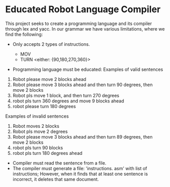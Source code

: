 # Educated Robot Language Compiler
This project seeks to create a programming language and its compiler through lex and yacc.
In our grammar we have various limitations, where we find the following:
* Only accepts 2 types of instructions.
  * MOV <num of blocks to move>
  * TURN <either: {90,180,270,360}>

* Programming language must be educated:
  Examples of valid sentences
1.	Robot please move 2 blocks ahead
2.	Robot please move 3 blocks ahead and then turn 90 degrees, then move 2 blocks
3.	Robot pls move 1 block, and then turn 270 degrees
4.	robot pls turn 360 degrees and move 9 blocks ahead
5.	robot please turn 180 degrees

Examples of invalid sentences
1.	Robot moves 2 blocks
2.	Robot pls move 2 degrees
3.	Robot please move 3 blocks ahead and then turn 89 degrees, then move 2 blocks
4.	robot pls turn 90 blocks
5.	robot pls turn 180 degrees ahead


 
* Compiler must read the sentence from a file.
* The compiler must generate a file: 'instructions. asm' with list of instructions; However, when it finds that at least one sentence is incorrect, it deletes that same document.

